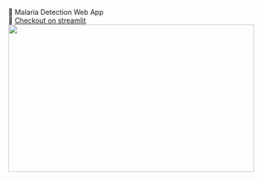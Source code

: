 👋 Malaria Detection Web App
<br> 
👀 [Checkout on streamlit](https://share.streamlit.io/mazqoty/malaria_detection/main/app.py)
<br>
<img src="https://i.imgur.com/KJfXN94.png" width="500px" height=300px/>
